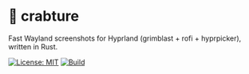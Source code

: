 # 🦀 crabture

Fast Wayland screenshots for Hyprland (grimblast + rofi + hyprpicker), written in Rust.

[![License: MIT](https://img.shields.io/badge/License-MIT-blue.svg)]()
[![Build](https://img.shields.io/github/actions/workflow/status/YOU/crabture/ci.yml)]()
